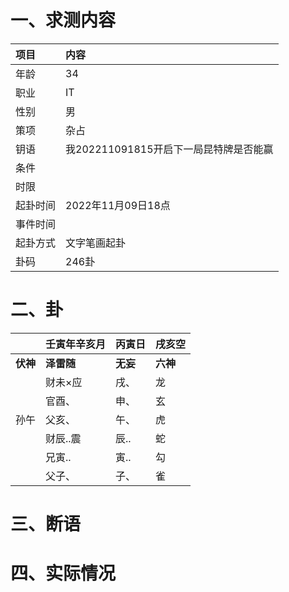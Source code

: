 # 一、求测内容
|项目|内容|
|:-|:-|
|年龄|34|
|职业|IT|
|性别|男|
|策项|杂占|
|钥语|我202211091815开启下一局昆特牌是否能赢|
|条件||
|时限||
|起卦时间|2022年11月09日18点|
|事件时间||
|起卦方式|文字笔画起卦|
|卦码|246卦|

# 二、卦
||壬寅年辛亥月|丙寅日|戌亥空|
|:-|:-|:-|:-|
|**伏神**|**泽雷随**|**无妄**|**六神**|
||财未×应|戌、|龙|
||官酉、|申、|玄|
|孙午|父亥、|午、|虎|
||财辰..震|辰..|蛇|
||兄寅..|寅..|勾|
||父子、|子、|雀|


# 三、断语

# 四、实际情况
